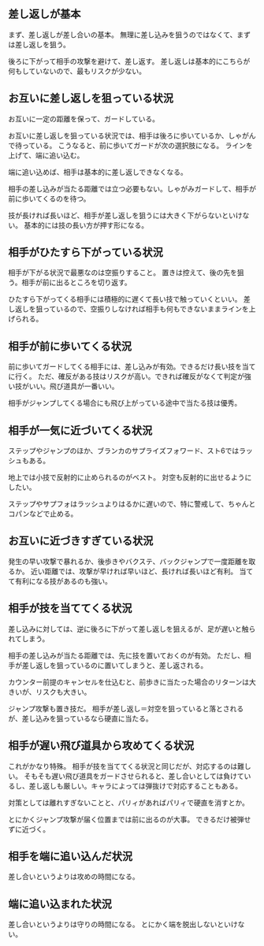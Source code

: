 ## 差し返しが基本

まず、差し返しが差し合いの基本。
無理に差し込みを狙うのではなくて、まずは差し返しを狙う。

後ろに下がって相手の攻撃を避けて、差し返す。
差し返しは基本的にこちらが何もしていないので、最もリスクが少ない。

## お互いに差し返しを狙っている状況

お互いに一定の距離を保って、ガードしている。

お互いに差し返しを狙っている状況では、相手は後ろに歩いているか、しゃがんで待っている。
こうなると、前に歩いてガードが次の選択肢になる。
ラインを上げて、端に追い込む。

端に追い込めば、相手は基本的に差し返しできなくなる。

相手の差し込みが当たる距離では立つ必要もない。しゃがみガードして、相手が前に歩いてくるのを待つ。

技が長ければ長いほど、相手が差し返しを狙うには大きく下がらないといけない。
基本的には技の長い方が押す形になる。

## 相手がひたすら下がっている状況

相手が下がる状況で最悪なのは空振りすること。
置きは控えて、後の先を狙う。相手が前に出るところを切り返す。

ひたすら下がってくる相手には積極的に遅くて長い技で触っていくといい。
差し返しを狙っているので、空振りしなければ相手も何もできないままラインを上げられる。

## 相手が前に歩いてくる状況

前に歩いてガードしてくる相手には、差し込みが有効。できるだけ長い技を当てに行く。
ただ、確反がある技はリスクが高い。できれば確反がなくて判定が強い技がいい。飛び道具が一番いい。

相手がジャンプしてくる場合にも飛び上がっている途中で当たる技は優秀。

## 相手が一気に近づいてくる状況

ステップやジャンプのほか、ブランカのサプライズフォワード、スト6ではラッシュもある。

地上では小技で反射的に止められるのがベスト。
対空も反射的に出せるようにしたい。

ステップやサプフォはラッシュよりはるかに遅いので、特に警戒して、ちゃんとコパンなどで止める。

## お互いに近づきすぎている状況

発生の早い攻撃で暴れるか、後歩きやバクステ、バックジャンプで一度距離を取るか。
近い距離では、攻撃が早ければ早いほど、長ければ長いほど有利。
当てて有利になる技があるのも強い。

## 相手が技を当ててくる状況

差し込みに対しては、逆に後ろに下がって差し返しを狙えるが、足が遅いと触られてしまう。

相手の差し込みが当たる距離では、先に技を置いておくのが有効。
ただし、相手が差し返しを狙っているのに置いてしまうと、差し返される。

カウンター前提のキャンセルを仕込むと、前歩きに当たった場合のリターンは大きいが、リスクも大きい。

ジャンプ攻撃も置き技だ。
相手が差し返し＝対空を狙っていると落とされるが、差し込みを狙っているなら硬直に当たる。

## 相手が遅い飛び道具から攻めてくる状況

これがかなり特殊。
相手が技を当ててくる状況と同じだが、対応するのは難しい。
そもそも遅い飛び道具をガードさせられると、差し合いとしては負けているし、差し返しも厳しい。キャラによっては弾抜けで対応することもある。

対策としては離れすぎないことと、パリィがあればパリィで硬直を消すとか。

とにかくジャンプ攻撃が届く位置までは前に出るのが大事。
できるだけ被弾せずに近づく。

## 相手を端に追い込んだ状況

差し合いというよりは攻めの時間になる。

## 端に追い込まれた状況

差し合いというよりは守りの時間になる。
とにかく端を脱出しないといけない。
